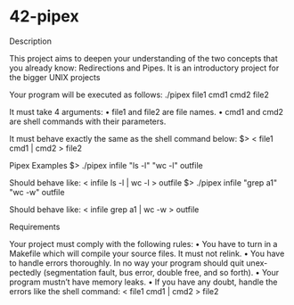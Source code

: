 # 42-pipex

Description

This project aims to deepen your understanding of the two concepts that you already know: Redirections and Pipes. It is an introductory project for the bigger UNIX projects

Your program will be executed as follows:
./pipex file1 cmd1 cmd2 file2

It must take 4 arguments:
• file1 and file2 are file names.
• cmd1 and cmd2 are shell commands with their parameters.

It must behave exactly the same as the shell command below:
$> < file1 cmd1 | cmd2 > file2

Pipex Examples
$> ./pipex infile "ls -l" "wc -l" outfile

Should behave like: < infile ls -l | wc -l > outfile
$> ./pipex infile "grep a1" "wc -w" outfile

Should behave like: < infile grep a1 | wc -w > outfile

Requirements

Your project must comply with the following rules:
• You have to turn in a Makefile which will compile your source files. It must not
relink.
• You have to handle errors thoroughly. In no way your program should quit unex-
pectedly (segmentation fault, bus error, double free, and so forth).
• Your program mustn’t have memory leaks.
• If you have any doubt, handle the errors like the shell command:
< file1 cmd1 | cmd2 > file2
